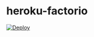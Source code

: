 # heroku-factorio
[![Deploy](https://www.herokucdn.com/deploy/button.svg)](https://heroku.com/deploy)